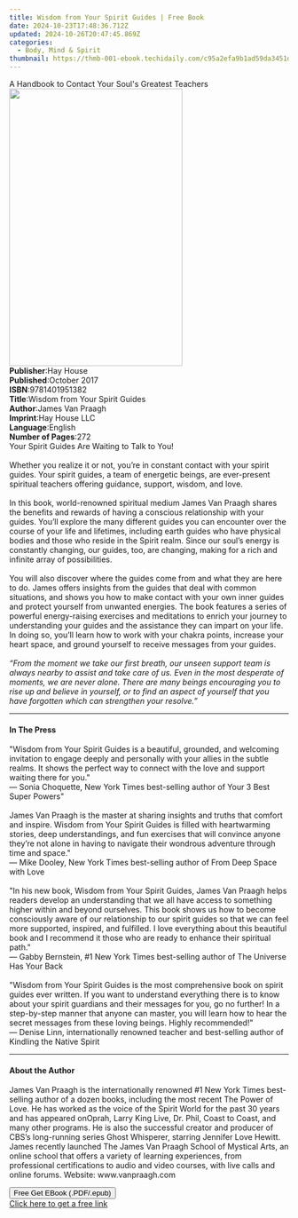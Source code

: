 ```yaml
---
title: Wisdom from Your Spirit Guides | Free Book
date: 2024-10-23T17:48:36.712Z
updated: 2024-10-26T20:47:45.869Z
categories:
  - Body, Mind & Spirit
thumbnail: https://thmb-001-ebook.techidaily.com/c95a2efa9b1ad59da3451db41c4fdcb1868ee8811758ec5a44ecec56c7fd362b.jpg
---
```

<main id="book-container">
  <div class="flex flex-col">
    <div class="book-brief flex-1 py-6 px-4 sm:p-6 md:py-10 md:px-8">
      <!-- brief-->
      <div class="book-brief-main">
        A Handbook to Contact Your Soul's Greatest Teachers
      </div>
    </div>
    <div
      class="book-meta-info flex-1 grid gap-4 col-start-1 col-end-3 row-start-1 sm:mb-6 sm:grid-cols-4 lg:gap-6 lg:col-start-2 lg:row-end-6 lg:row-span-6 lg:mb-0"
    >
      <div
        class="book-meta-info-left place-content-center mt-4 p-4 text-sm leading-6 col-start-2 col-span-2 dark:text-slate-400"
      >
        <img
          class="w-full h-500 object-cover rounded-lg sm:h-255 sm:col-span-2 lg:col-span-full"
          src="https://img-001-ebook.techidaily.com/ec44656e458defca9345baf46a68e74f59c3c63ea43bbd7dfced0dfdcb4b74ae.jpg"
          alt=""
          width="312"
          height="500"
        />
      </div>
      <div
        class="book-meta-info-right mt-2 col-start-1 row-start-2 col-span-3 self-center"
      >
        <!-- meta data  -->
        <div class="flex flex-col px-4 md:px-8">
          <div class="flex-1">
            <strong>Publisher</strong>:<span class="px-2">Hay House</span>
          </div>
          <div class="flex-1">
            <strong>Published</strong>:<span class="px-2">October 2017</span>
          </div>
          <div class="flex-1">
            <strong>ISBN</strong>:<span class="px-2">9781401951382</span>
          </div>
          <div class="flex-1">
            <strong>Title</strong>:<span class="px-2"
              >Wisdom from Your Spirit Guides</span
            >
          </div>
          <div class="flex-1">
            <strong>Author</strong>:<span class="px-2">James Van Praagh</span>
          </div>
          <div class="flex-1">
            <strong>Imprint</strong>:<span class="px-2">Hay House LLC</span>
          </div>
          <div class="flex-1">
            <strong>Language</strong>:<span class="px-2">English</span>
          </div>
          <div class="flex-1">
            <strong>Number of Pages</strong>:<span class="px-2">272</span>
          </div>
        </div>
      </div>
    </div>
    <div class="book-description flex-1 py-6 px-4 sm:p-6 md:py-10 md:px-8">
      <div class="book-description-main">
        <div accordion-content="" id="description">
          Your Spirit Guides Are Waiting to Talk to You!<br /><br />Whether you
          realize it or not, you’re in constant contact with your spirit guides.
          Your spirit guides, a team of energetic beings, are ever-present
          spiritual teachers offering guidance, support, wisdom, and love.<br /><br />In
          this book, world-renowned spiritual medium James Van Praagh shares the
          benefits and rewards of having a conscious relationship with your
          guides. You’ll explore the many different guides you can encounter
          over the course of your life and lifetimes, including earth guides who
          have physical bodies and those who reside in the Spirit realm. Since
          our soul’s energy is constantly changing, our guides, too, are
          changing, making for a rich and infinite array of possibilities.<br /><br />You
          will also discover where the guides come from and what they are here
          to do. James offers insights from the guides that deal with common
          situations, and shows you how to make contact with your own inner
          guides and protect yourself from unwanted energies. The book features
          a series of powerful energy-raising exercises and meditations to
          enrich your journey to understanding your guides and the assistance
          they can impart on your life. In doing so, you’ll learn how to work
          with your chakra points, increase your heart space, and ground
          yourself to receive messages from your guides.<br /><br /><i
            >“From the moment we take our first breath, our unseen support team
            is always nearby to assist and take care of us. Even in the most
            desperate of moments, we are never alone. There are many beings
            encouraging you to rise up and believe in yourself, or to find an
            aspect of yourself that you have forgotten which can strengthen your
            resolve.”</i
          >
        </div>
        <div class="accordion-fader"></div>
      </div>
    </div>
    <div class="book-excerpts flex-1 py-6 px-4 sm:p-6 md:py-10 md:px-8">
      <!-- excerpts-->
      <div class="book-excerpts-main">
        <hr />
        <h4 class="placeholder placeholder-heading">
          <span>In The Press</span>
        </h4>
        <p>
          "Wisdom from Your Spirit Guides is a beautiful, grounded, and
          welcoming invitation to engage deeply and personally with your allies
          in the subtle realms. It shows the perfect way to connect with the
          love and support waiting there for you."<br />— Sonia Choquette, New
          York Times best-selling author of Your 3 Best Super Powers"<br /><br />James
          Van Praagh is the master at sharing insights and truths that comfort
          and inspire. Wisdom from Your Spirit Guides is filled with
          heartwarming stories, deep understandings, and fun exercises that will
          convince anyone they’re not alone in having to navigate their wondrous
          adventure through time and space."<br />— Mike Dooley, New York Times
          best-selling author of From Deep Space with Love<br /><br />"In his
          new book, Wisdom from Your Spirit Guides, James Van Praagh helps
          readers develop an understanding that we all have access to something
          higher within and beyond ourselves. This book shows us how to become
          consciously aware of our relationship to our spirit guides so that we
          can feel more supported, inspired, and fulfilled. I love everything
          about this beautiful book and I recommend it those who are ready to
          enhance their spiritual path."<br />— Gabby Bernstein, #1 New York
          Times best-selling author of The Universe Has Your Back<br /><br />
          "Wisdom from Your Spirit Guides is the most comprehensive book on
          spirit guides ever written. If you want to understand everything there
          is to know about your spirit guardians and their messages for you, go
          no further! In a step-by-step manner that anyone can master, you will
          learn how to hear the secret messages from these loving beings. Highly
          recommended!"<br />— Denise Linn, internationally renowned teacher and
          best-selling author of Kindling the Native Spirit
        </p>
      </div>
    </div>
    <div class="book-about-author flex-1 py-6 px-4 sm:p-6 md:py-10 md:px-8">
      <!-- about author-->
      <div class="book-main-author-main">
        <hr />
        <h4 class="placeholder placeholder-heading">
          <span>About the Author</span>
        </h4>
        <p>
          James Van Praagh is the internationally renowned #1 New York Times
          best-selling author of a dozen books, including the most recent The
          Power of Love. He has worked as the voice of the Spirit World for the
          past 30 years and has appeared onOprah, Larry King Live, Dr. Phil,
          Coast to Coast, and many other programs. He is also the successful
          creator and producer of CBS’s long-running series Ghost Whisperer,
          starring Jennifer Love Hewitt. James recently launched The James Van
          Praagh School of Mystical Arts, an online school that offers a variety
          of learning experiences, from professional certifications to audio and
          video courses, with live calls and online forums. Website:
          www.vanpraagh.com
        </p>
      </div>
    </div>
    <div class="book-free-get flex-1 py-6 px-4 sm:p-6 md:py-10 md:px-8">
      <button
        id="btn-free-get"
        class="bg-blue-500 hover:bg-blue-700 text-white font-bold py-2 px-4 rounded"
      >
        Free Get EBook (.PDF/.epub)
      </button>
      <div id="countdown-display" class="px-2 text-lg mt-2"></div>
      <a
        id="free-link"
        class="hidden bg-blue-500 hover:bg-blue-700 text-white font-bold py-2 px-4 rounded"
        href="https://www.ebooks.com/en-us/book/138566261/wisdom-from-your-spirit-guides/james-van-praagh/"
        target="_blank"
        >Click here to get a free link</a
      >
    </div>
    <script>
      let countdownTime = 0;
      let countdownInterval = null;
      document
        .getElementById('btn-free-get')
        .addEventListener('click', startCountdown);
      function startCountdown() {
        countdownTime = new Date().getTime() + 60000 * 3;
        countdownInterval = setInterval(updateCountdown, 1000);
        document.getElementById('btn-free-get').disabled = true;
        document
          .getElementById('btn-free-get')
          .classList.add('bg-gray-500', 'cursor-not-allowed');
      }
      function updateCountdown() {
        let currentTime = new Date().getTime();
        let timeLeft = countdownTime - currentTime;
        let secondsLeft = Math.floor(timeLeft / 1000);
        document.getElementById('countdown-display').innerHTML =
          `Remaining time: ${secondsLeft} seconds.`;
        if (secondsLeft <= 0) {
          clearInterval(countdownInterval);
          document.getElementById('btn-free-get').classList.add('hidden');
          document.getElementById('free-link').classList.remove('hidden');
          document.getElementById('countdown-display').innerHTML = '';
        }
      }
    </script>
  </div>
</main>

<ins class="adsbygoogle"
      style="display:block"
      data-ad-client="ca-pub-7571918770474297"
      data-ad-slot="8358498916"
      data-ad-format="auto"
      data-full-width-responsive="true"></ins>
    